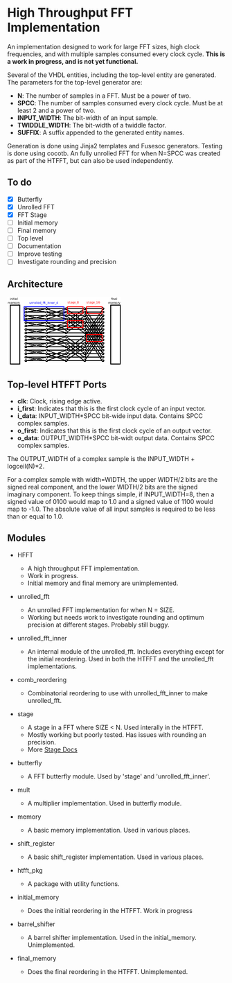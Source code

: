 # High Throughput FFT Implementation

An implementation designed to work for large FFT sizes, high clock frequencies,
and with multiple samples consumed every clock cycle.
**This is a work in progress, and is not yet functional.**

Several of the VHDL entities, including the top-level entity are generated.  The
parameters for the top-level generator are:

- **N**: The number of samples in a FFT.  Must be a power of two.
- **SPCC**: The number of samples consumed every clock cycle.  Must be at least 2 and a power of two.
- **INPUT_WIDTH**: The bit-width of an input sample.
- **TWIDDLE_WIDTH**: The bit-width of a twiddle factor.
- **SUFFIX**: A suffix appended to the generated entity names.

Generation is done using Jinja2 templates and Fusesoc generators.  Testing is done using cocotb.
An fully unrolled FFT for when N=SPCC was created as part of the HTFFT, but can also be
used independently.

To do
-----
* [x] Butterfly
* [x] Unrolled FFT
* [x] FFT Stage
* [ ] Initial memory
* [ ] Final memory
* [ ] Top level
* [ ] Documentation
* [ ] Improve testing
* [ ] Investigate rounding and precision

Architecture
------------
![Hardware to FFT flow map](docs/fft.png)

Top-level HTFFT Ports
---------------------
- **clk**: Clock, rising edge active.
- **i_first**: Indicates that this is the first clock cycle of an input vector.
- **i_data**: INPUT_WIDTH*SPCC bit-wide input data.  Contains SPCC complex samples.
- **o_first**: Indicates that this is the first clock cycle of an output vector.
- **o_data**: OUTPUT_WIDTH*SPCC bit-widt output data. Contains SPCC complex samples.

The OUTPUT_WIDTH of a complex sample is the INPUT_WIDTH + logceil(N)*2.

For a complex sample with width=WIDTH, the upper WIDTH/2 bits are the
signed real component, and the lower WIDTH/2 bits are the signed
imaginary component. To keep things simple, if INPUT_WIDTH=8, then a
signed value of 0100 would map to 1.0 and a signed value of 1100 would
map to -1.0. The absolute value of all input samples is required to be
less than or equal to 1.0.


Modules
-------

- HFFT
  * A high throughput FFT implementation.
  * Work in progress.
  * Initial memory and final memory are unimplemented.
 
- unrolled_fft
  * An unrolled FFT implementation for when N = SIZE.
  * Working but needs work to investigate rounding and optimum precision
    at different stages.  Probably still buggy.
   
- unrolled_fft_inner
  * An internal module of the unrolled_fft. Includes everything except
    for the initial reordering. Used in both the HTFFT and the
    unrolled_fft implementations.

- comb_reordering
  * Combinatorial reordering to use with unrolled_fft_inner to make
    unrolled_fft.
   
- stage
  * A stage in a FFT where SIZE < N.  Used interally in the HTFFT.
  * Mostly working but poorly tested.  Has issues with rounding an precision.
  * More [Stage Docs](/docs/stage.md)
 
- butterfly
  * A FFT butterfly module.  Used by 'stage' and 'unrolled_fft_inner'.

- mult
  * A multiplier implementation.  Used in butterfly module.
 
- memory
  * A basic memory implementation. Used in various places.
 
- shift_register
  * A basic shift_register implementation. Used in various places.
 
- htfft_pkg
  * A package with utility functions.
 
- initial_memory
  * Does the initial reordering in the HTFFT.
    Work in progress
   
- barrel_shifter
  * A barrel shifter implementation.  Used in the initial_memory. Unimplemented.

- final_memory
  * Does the final reordering in the HTFFT.  Unimplemented.
